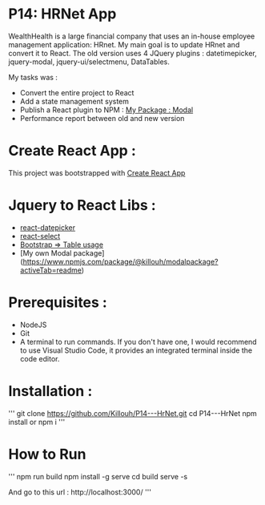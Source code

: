 # P14: HRNet App
WealthHealth is a large financial company that uses an in-house employee management application: HRnet. My main goal is to update HRnet and convert it to React. The old version uses 4 JQuery plugins : datetimepicker, jquery-modal, jquery-ui/selectmenu, DataTables.

My tasks was : 

- Convert the entire project to React
- Add a state management system
- Publish a React plugin to NPM : [My Package : Modal ](https://www.npmjs.com/package/@killouh/modalpackage?activeTab=readme)
- Performance report between old and new version

# Create React App :
This project was bootstrapped with [Create React App ](https://github.com/facebook/create-react-app)

# Jquery to React Libs :
- [react-datepicker](https://www.npmjs.com/package/react-datepicker)
- [react-select](https://www.npmjs.com/package/react-select)
- [Bootstrap => Table usage](https://react-bootstrap.netlify.app)
- [My own Modal package] (https://www.npmjs.com/package/@killouh/modalpackage?activeTab=readme)

# Prerequisites :
- NodeJS
- Git
- A terminal to run commands. If you don't have one, I would recommend to use Visual Studio Code, it provides an integrated terminal inside the code editor.

# Installation :
'''
git clone https://github.com/Killouh/P14---HrNet.git
cd P14---HrNet
npm install or npm i
'''

# How to Run
'''
npm run build
npm install -g serve
cd build
serve -s

And go to this url :
http://localhost:3000/
'''






